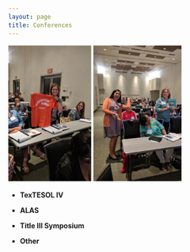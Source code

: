 ```yaml
---
layout: page
title: Conferences
---
```

<img src="assets/APconferencephoto.png" width="350">

* **TexTESOL IV**

* **ALAS**

* **Title III Symposium**

* **Other**
